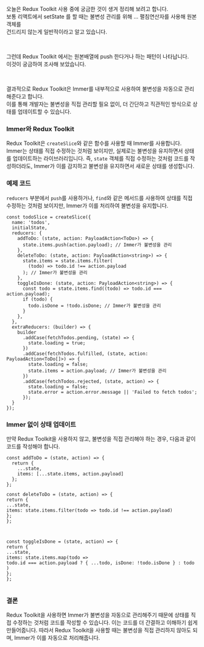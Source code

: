 <p data-ke-size="size16">오늘은 Redux Toolkit 사용 중에 궁금한 것이 생겨 정리해 보려고 합니다.<br />보통 리액트에서 setState 를 할 때는 불변성 관리를 위해 ... 펼침연산자를 사용해 원본 객체를<br />건드리지 않는게 일반적이라고 알고 있습니다.</p>
<p data-ke-size="size16">&nbsp;</p>
<p data-ke-size="size16">그런데 Redux Toolkit 에서는 원본배열에 push 한다거나 하는 패턴이 나타납니다.<br />이것이 궁금하여 조사해 보았습니다.</p>
<p data-ke-size="size16">&nbsp;</p>
<p data-ke-size="size16">결과적으로 Redux Toolkit은 Immer를 내부적으로 사용하여 불변성을 자동으로 관리해준다고 합니다.<br />이를 통해 개발자는 불변성을 직접 관리할 필요 없이, 더 간단하고 직관적인 방식으로 상태를 업데이트할 수 있습니다.</p>
<h3 data-ke-size="size23">Immer와 Redux Toolkit</h3>
<p data-ke-size="size16">Redux Toolkit은 <code>createSlice</code>와 같은 함수를 사용할 때 Immer를 사용합니다.<br />Immer는 상태를 직접 수정하는 것처럼 보이지만, 실제로는 불변성을 유지하면서 상태를 업데이트하는 라이브러리입니다. 즉, <code>state</code> 객체를 직접 수정하는 것처럼 코드를 작성하더라도, Immer가 이를 감지하고 불변성을 유지하면서 새로운 상태를 생성합니다.</p>
<h3 data-ke-size="size23">예제 코드</h3>
<p data-ke-size="size16"><code>reducers</code> 부분에서 <code>push</code>를 사용하거나, <code>find</code>와 같은 메서드를 사용하여 상태를 직접 수정하는 것처럼 보이지만, Immer가 이를 처리하여 불변성을 유지합니다.</p>
<pre class="pf"><code>const todoSlice = createSlice({
  name: 'todos',
  initialState,
  reducers: {
    addToDo: (state, action: PayloadAction&lt;ToDo&gt;) =&gt; {
      state.items.push(action.payload); // Immer가 불변성을 관리
    },
    deleteToDo: (state, action: PayloadAction&lt;string&gt;) =&gt; {
      state.items = state.items.filter(
        (todo) =&gt; todo.id !== action.payload
      ); // Immer가 불변성을 관리
    },
    toggleIsDone: (state, action: PayloadAction&lt;string&gt;) =&gt; {
      const todo = state.items.find((todo) =&gt; todo.id === action.payload);
      if (todo) {
        todo.isDone = !todo.isDone; // Immer가 불변성을 관리
      }
    },
  },
  extraReducers: (builder) =&gt; {
    builder
      .addCase(fetchTodos.pending, (state) =&gt; {
        state.loading = true;
      })
      .addCase(fetchTodos.fulfilled, (state, action: PayloadAction&lt;ToDo[]&gt;) =&gt; {
        state.loading = false;
        state.items = action.payload; // Immer가 불변성을 관리
      })
      .addCase(fetchTodos.rejected, (state, action) =&gt; {
        state.loading = false;
        state.error = action.error.message || 'Failed to fetch todos';
      });
  }
});</code></pre>
<h3 data-ke-size="size23">Immer 없이 상태 업데이트</h3>
<p data-ke-size="size16">만약 Redux Toolkit을 사용하지 않고, 불변성을 직접 관리해야 하는 경우, 다음과 같이 코드를 작성해야 합니다.</p>
<pre class="pf"><code>const addToDo = (state, action) =&gt; {
  return {
    ...state,
    items: [...state.items, action.payload]
  };
};
<p>const deleteToDo = (state, action) =&gt; {
return {
...state,
items: state.items.filter(todo =&gt; todo.id !== action.payload)
};
};</p>
<p>const toggleIsDone = (state, action) =&gt; {
return {
...state,
items: state.items.map(todo =&gt;
todo.id === action.payload ? { ...todo, isDone: !todo.isDone } : todo
)
};
};</code></pre></p>
<h3 data-ke-size="size23">결론</h3>
<p data-ke-size="size16">Redux Toolkit을 사용하면 Immer가 불변성을 자동으로 관리해주기 때문에 상태를 직접 수정하는 것처럼 코드를 작성할 수 있습니다. 이는 코드를 더 간결하고 이해하기 쉽게 만들어줍니다. 따라서 Redux Toolkit을 사용할 때는 불변성을 직접 관리하지 않아도 되며, Immer가 이를 자동으로 처리해줍니다.</p>